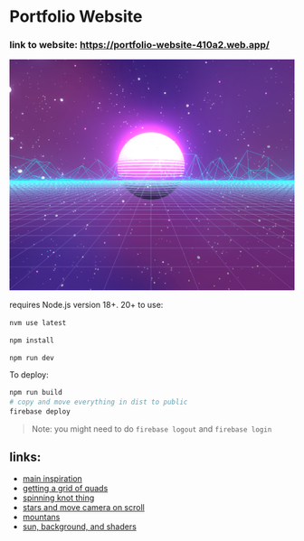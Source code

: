 # Portfolio Website

### link to website: https://portfolio-website-410a2.web.app/

![website preview](assets/2023-07-09_16-16.png)

requires Node.js version 18+. 20+
to use:  

`nvm use latest`

`npm install`  

`npm run dev`  

To deploy:

```bash
npm run build
# copy and move everything in dist to public
firebase deploy
```


> Note: you might need to do `firebase logout` and `firebase login`



## links:
* [main inspiration](https://atelier.net/virtual-economy/)
* [getting a grid of quads](https://discourse.threejs.org/t/wireframe-of-quads/17924)
* [spinning knot thing](https://codepen.io/tr13ze/pen/pbjWwg?editors=0110)
* [stars and move camera on scroll](https://github.com/fireship-io/threejs-scroll-animation-demo/blob/main/main.js)
* [mountans](https://observablehq.com/@sw1227/mountain-terrain-3d)
* [sun, background, and shaders](https://betterprogramming.pub/synthwave-scene-my-coolest-three-js-project-yet-6359c38dfd08)
